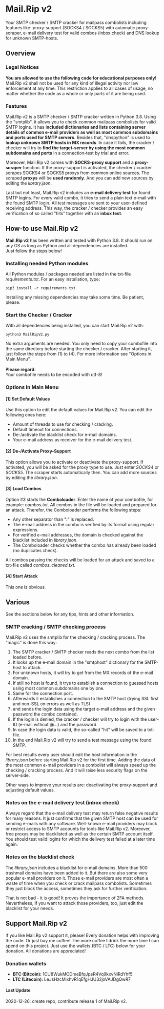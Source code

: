# Mail.Rip v2
<p>
    Your SMTP checker / SMTP cracker for mailpass combolists including features like: proxy-support (SOCKS4 / SOCKS5) 
    with automatic proxy-scraper, e-mail delivery test for valid combos (inbox check) and DNS lookup for unknown 
    SMTP-hosts.
</p>

<h2>Overview</h2>

<h3>Legal Notices</h3>
<p>
    <b>You are allowed to use the following code for educational purposes only!</b> Mail.Rip v2 shall not be used for any kind of illegal activity nor law enforcement at any time.
    This restriction applies to all cases of usage, no matter whether the code as a whole or only parts of it are being used.
</p>

<h3>Features</h3>
<p>
    Mail.Rip v2 is a SMTP checker / SMTP cracker written in Python 3.8. Using the "smtplib", it allows you to check common mailpass combolists for valid SMTP logins.
    It has <b>included dictionaries and lists containing server details of common e-mail providers as well as most common subdomains and ports used for SMTP servers.</b>
    Besides that, "dnspython" is used to <b>lookup unknown SMTP hosts in MX records</b>. In case it fails, the cracker / checker will try to <b>find the target-server 
    by using the most common subdomains and ports</b> in a connection-test by trial and error.
</p>
<p>
    Moreover, Mail.Rip v2 comes with <b>SOCKS-proxy support</b> and a <b>proxy-scraper</b> function. If the proxy-support is activated, the checker / cracker scrapes 
    SOCKS4 or SOCKS5 proxys from common online sources. The scraped <b>proxys</b> will be <b>used randomly</b>. And you can add new sources by editing the <i>library.json</i>.
</p>
<p>
    Last but not least, Mail.Rip v2 includes an <b>e-mail delivery test</b> for found SMTP logins. For every valid combo, it tries to send a plain text e-mail with the
    found SMTP login. All test messages are sent to your user-defined receiving address. This way, the cracker / checker provides an easy verification of so called "hits"
     together with an <b>inbox test</b>.
</p>

<h2>How-to use Mail.Rip v2</h2>
<p>
    <b>Mail.Rip v2</b> has been written and tested with Python 3.8. It should run on any OS as long as Python and all dependencies are installed.<br>
    Just follow the steps below!
</p>

<h3>Installing needed Python modules</h3>
<p>
    All Python modules / packages needed are listed in the txt-file <i>requirements.txt</i>. For an easy installation, type:
</p>

```
pip3 install -r requirements.txt
```

<p>
    Installing any missing dependencies may take some time. Be patient, please.
</p>

<h3>Start the Checker / Cracker</h3>
<p>
    With all dependencies being installed, you can start Mail.Rip v2 with:
</p>

```
python3 MailRipV2.py
```

<p>
    No extra arguments are needed. You only need to copy your combofile into the same directory before starting the checker 
    / cracker. After starting it, just follow the steps from (1) to (4). For more information see "Options in Main Menu".<br>
    <br>
    <b>Please regard:</b><br>
    Your combofile needs to be encoded with utf-8!
</p>

<h3>Options in Main Menu</h3>

<h4>[1] Set Default Values</h4>
<p>
    Use this option to edit the default values for Mail.Rip v2. You can edit the following ones here:
</p>
<p>
    <ul>
        <li>Amount of threads to use for checking / cracking.</li>
        <li>Default timeout for connections.</li>
        <li>De-/activate the blacklist check for e-mail domains.</li>
        <li>Your e-mail address as receiver for the e-mail delivery test.</li>
    </ul>
</p>

<h4>[2] De-/Activate Proxy-Support</h4>
<p>
    This option allows you to activate or deactivate the proxy-support. If activated, you will be asked for the proxy type to use.
    Just enter <i>SOCKS4</i> or <i>SOCKS5</i>. The scraper starts automatically then. You can add more sources by editing the <i>library.json</i>.
</p>

<h4>[3] Load Combos</h4>
<p>
    Option #3 starts the <b>Comboloader</b>. Enter the name of your combofile, for example: <i>combos.txt</i>. All combos in the file will be loaded 
    and prepared for an attack. Therefor, the Comboloader performs the following steps:
</p>
<p>
    <ul>
        <li>Any other separator than ":" is replaced.</li>
        <li>The e-mail address in the combo is verified by its format using regular expressions.</li>
        <li>For verified e-mail addresses, the domain is checked against the blacklist included in <i>library.json</i>.</li>
        <li>The Comboloader checks whether the combo has already been loaded (no duplicates check).</li>
    </ul>
</p>
<p>
    All combos passing the checks will be loaded for an attack and saved to a txt-file called <i>combos_cleaned.txt</i>.
</p>

<h4>[4] Start Attack</h4>
<p>
    This one is obvious.
</p>

<h2>Various</h2>
<p>
    See the sections below for any tips, hints and other information.
</p>

<h3>SMTP cracking / SMTP checking process</h3>
<p>
    Mail.Rip v2 uses the smtplib for the checking / cracking process. The "magic" is done this way:
</p>
<p>
    <ol>
        <li>The SMTP cracker / SMTP checker reads the next combo from the list loaded before.</li>
        <li>It looks up the e-mail domain in the "smtphost" dictionary for the SMTP-host to attack.</li>
        <li>For unknown hosts, it will try to get from the MX records of the e-mail domain.</li>
        <li>If still no host is found, it trys to establish a connection to guessed hosts using most common subdomains one by one.</li>
        <li>Same for the connection port.</li>
        <li>Afterwards it establishes a connection to the SMTP host (trying SSL first and non-SSL on errors as well as TLS)</li>
        <li>and sends the login data using the target e-mail address and the given password the combo contained.</li>
        <li>If the login is denied, the cracker / checker will try to login with the user-ID (e-mail without @...) and the password.</li>
        <li>In case the login data is valid, the so-called "hit" will be saved to a txt-file.</li>
        <li>In the end Mail.Rip v2 will try to send a test message using the found SMTP.</li>
    </ol>
</p>
<p>
    For best results every user should edit the host information in the <i>library.json</i> before starting Mail.Rip v2 for the 
    first time. Adding the data of the most common e-mail providers in a combolist will always speed up the checking / cracking
    process. And it will raise less security flags on the server-side.
</p>
<p>
    Other ways to improve your results are: deactivating the proxy-support and adjusting default values.
</p>

<h3>Notes on the e-mail delivery test (inbox check)</h3>
<p>
    Always regard that the e-mail delivery test may return false negative results for many reasons. It just confirms that the 
    given SMTP host can be used for sending e-mails with any software. Well-known e-mail providers may block or restrict 
    access to SMTP accounts for tools like Mail.Rip v2. Moreover, free proxys may be blacklisted as well as the certain SMTP 
    account itself. You should test valid logins for which the delivery test failed at a later time again.
</p>

<h3>Notes on the blacklist check</h3>
<p>
    The <i>library.json</i> includes a blacklist for e-mail domains. More than 500 trashmail domains have been added to it.
    But there are also some very popular e-mail providers on it. Those e-mail providers are most often a waste of time when 
    you check or crack mailpass combolists. Sometimes they just block the access, sometimes they ask for further verification.
</p>
<p>
    That is not bad - it is good! It proves the importance of 2FA methods. Nevertheless, if you want to attack those providers, 
    too, just edit the blacklist for your needs.
</p>

<h2>Support Mail.Rip v2</h2>
<p>
    If you like Mail.Rp v2 support it, please! Every donation helps with improving the code. Or just buy me coffee! The more 
    coffee I drink the more time I can spend on this project. Just use the wallets (BTC / LTC) below for your donation. All 
    donations are appreciated!
</p>

<h3>Donation wallets</h3>
<p>
    <ul>
        <li><b>BTC (Bitcoin):</b> 1CU8WukMCDmeBfqJpsR4Vq9kxvNiRdYhf5</li>
        <li><b>LTC (Litecoin):</b> LeJsHzcMixhvR1qEfgHJU32joVAJDgQwR7</li>
    </ul>
</p>

<h4>Last Update</h4>
<p>
    2020-12-26: create repo, contribute release 1 of Mail.Rip v2.
</p>
